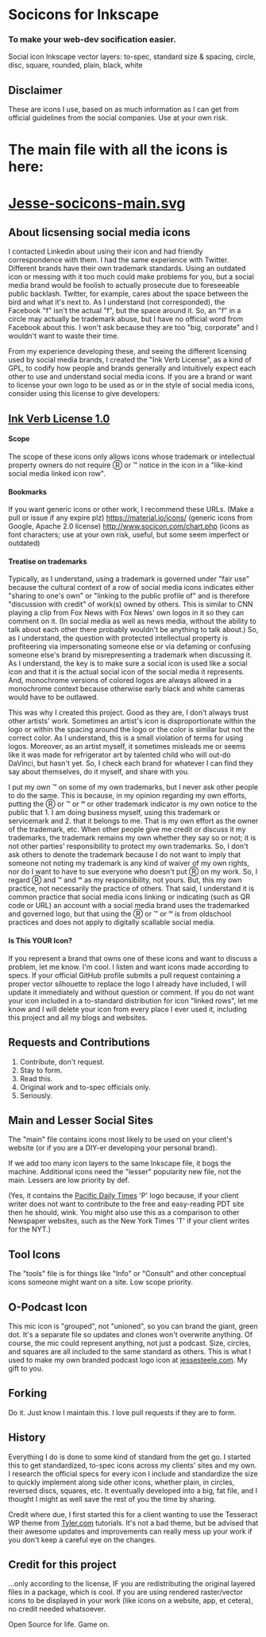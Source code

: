 # Socicons for Inkscape
### To make your web-dev socification easier.
Social icon Inkscape vector layers: to-spec, standard size & spacing, circle, disc, square, rounded, plain, black, white

## Disclaimer
These are icons I use, based on as much information as I can get from official guidelines from the social companies. Use at your own risk.

# The main file with all the icons is here:
# [Jesse-socicons-main.svg](https://github.com/JesseSteele/socicons/blob/master/Jesse-socicons-main.svg)

## About licsensing social media icons
I contacted Linkedin about using their icon and had friendly correspondence with them. I had the same experience with Twitter. Different brands have their own trademark standards. Using an outdated icon or messing with it too much could make problems for you, but a social media brand would be foolish to actually prosecute due to foreseeable public backlash. Twitter, for example, cares about the space between the bird and what it's next to. As I understand (not corresponded), the Facebook "f" isn't the actual "f", but the space around it. So, an "f" in a circle may actually be trademark abuse, but I have no official word from Facebook about this. I won't ask because they are too "big, corporate" and I wouldn't want to waste their time.

From my experience developing these, and seeing the different licensing used by social media brands, I created the "Ink Verb License", as a kind of GPL, to codify how people and brands generally and intuitively expect each other to use and understand social media icons. If you are a brand or want to license your own logo to be used as or in the style of social media icons, consider using this license to give developers:

## [Ink Verb License 1.0](https://github.com/inkVerb/License)

#### Scope
The scope of these icons only allows icons whose trademark or intellectual property owners do not require Ⓡ or ™ notice in the icon in a "like-kind social media linked icon row".

#### Bookmarks
If you want generic icons or other work, I recommend these URLs. (Make a pull or issue if any expire plz)
https://material.io/icons/ (generic icons from Google, Apache 2.0 license)
http://www.socicon.com/chart.php (icons as font characters; use at your own risk, useful, but some seem imperfect or outdated)

#### Treatise on trademarks
Typically, as I understand, using a trademark is governed under "fair use" because the cultural context of a row of social media icons indicates either "sharing to one's own" or "linking to the public profile of" and is therefore "discussion with credit" of work(s) owned by others. This is similar to CNN playing a clip from Fox News with Fox News' own logos in it so they can comment on it. (In social media as well as news media, without the ability to talk about each other there probably wouldn't be anything to talk about.) So, as I understand, the question with protected intellectual property is profiteering via impersonating someone else or via defaming or confusing someone else's brand by misrepresenting a trademark when discussing it. As I understand, the key is to make sure a social icon is used like a social icon and that it is the actual social icon of the social media it represents. And, monochrome versions of colored logos are always allowed in a monochrome context because otherwise early black and white cameras would have to be outlawed.

This was why I created this project. Good as they are, I don't always trust other artists' work. Sometimes an artist's icon is disproportionate within the logo or within the spacing around the logo or the color is similar but not the correct color. As I understand, this is a small violation of terms for using logos. Moreover, as an artist myself, it sometimes misleads me or seems like it was made for refrigerator art by talented child who will out-do DaVinci, but hasn't yet. So, I check each brand for whatever I can find they say about themselves, do it myself, and share with you.

I put my own ™ on some of my own trademarks, but I never ask other people to do the same. This is because, in my opinion regarding my own efforts, putting the Ⓡ or ™ or ℠ or other trademark indicator is my own notice to the public that 1. I am doing business myself, using this trademark or servicemark and 2. that it belongs to me. That is my own effort as the owner of the trademark, etc. When other people give me credit or discuss it my trademarks, the trademark remains my own whether they say so or not; it is not other parties' responsibility to protect my own trademarks. So, I don't ask others to denote the trademark because I do not want to imply that someone not noting my trademark is any kind of waiver of my own rights, nor do I want to have to sue everyone who doesn't put Ⓡ on my work. So, I regard Ⓡ and ™ and ℠ as my responsibility, not yours. But, this my own practice, not necessarily the practice of others. That said, I understand it is common practice that social media icons linking or indicating (such as QR code or URL) an account with a social media brand uses the trademarked and governed logo, but that using the Ⓡ or ™ or ℠ is from oldschool practices and does not apply to digitally scallable social media.

#### Is This YOUR Icon?
If you represent a brand that owns one of these icons and want to discuss a problem, let me know. I'm cool. I listen and want icons made according to specs. If your official GitHub profile submits a pull request containing a proper vector silhouette to replace the logo I already have included, I will update it immediately and without question or comment. If you do not want your icon included in a to-standard distribution for icon "linked rows", let me know and I will delete your icon from every place I ever used it, including this project and all my blogs and websites.

## Requests and Contributions
1. Contribute, don't request.
2. Stay to form.
3. Read this.
4. Original work and to-spec officials only.
5. Seriously.

## Main and Lesser Social Sites
The "main" file contains icons most likely to be used on your client's website (or if you are a DIY-er developing your personal brand).

If we add too many icon layers to the same Inkscape file, it bogs the machine. Additional icons need the "lesser" popularity new file, not the main. Lessers are low priority by def.

(Yes, it contains the [Pacific Daily Times](http://pacificdailytimes.com) 'P' logo because, if your client writer does not want to contribute to the free and easy-reading PDT site then he should, wink. You might also use this as a comparison to other Newspaper websites, such as the New York Times 'T' if your client writes for the NYT.)

## Tool Icons
The "tools" file is for things like "Info" or "Consult" and other conceptual icons someone might want on a site. Low scope priority.

## O-Podcast Icon
This mic icon is "grouped", not "unioned", so you can brand the giant, green dot. It's a separate file so updates and clones won't overwrite anything. Of course, the mic could represent anything, not just a podcast. Size, circles, and squares are all included to the same standard as others. This is what I used to make my own branded podcast logo icon at [jessesteele.com](http://jessesteele.com). My gift to you.

## Forking
Do it. Just know I maintain this. I love pull requests if they are to form.

## History
Everything I do is done to some kind of standard from the get go. I started this to get standardized, to-spec icons across my clients' sites and my own. I research the official specs for every icon I include and standardize the size to quickly implement along side other icons, whether plain, in circles, reversed discs, squares, etc. It eventually developed into a big, fat file, and I thought I might as well save the rest of you the time by sharing.

Credit where due, I first started this for a client wanting to use the Tesseract WP theme from [Tyler.com](http://tyler.com) tutorials. It's not a bad theme, but be advised that their awesome updates and improvements can really mess up your work if you don't keep a careful eye on the changes.

## Credit for this project
...only according to the license, IF you are redistributing the original layered files in a package, which is cool. If you are using rendered raster/vector icons to be displayed in your work (like icons on a website, app, et cetera), no credit needed whatsoever.

Open Source for life. Game on.
